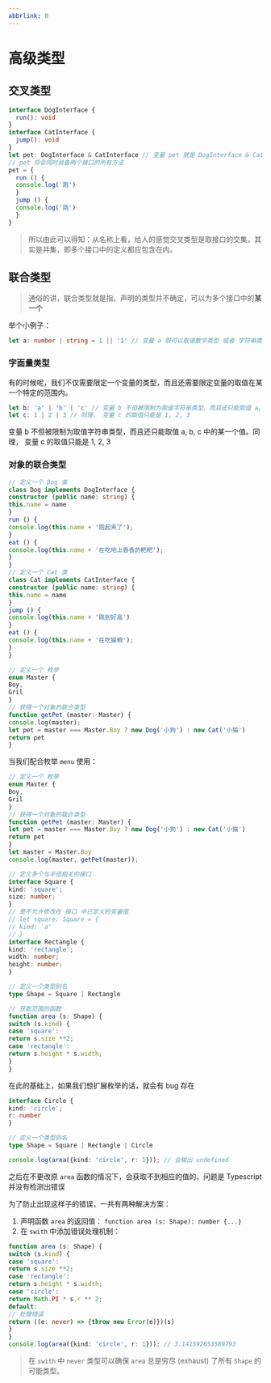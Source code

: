 ```yaml
---
abbrlink: 0
---
```

# 高级类型

## 交叉类型

``` typescript
interface DogInterface {
  run(): void
}
interface CatInterface {
  jump(): void
}
let pet: DogInterface & CatInterface // 变量 pet 就是 DogInterface & CatInterface 交叉类型
// pet 将会同时具备两个接口的所有方法
pet = {
  run () {
  console.log('跑')
  }
  jump () {
  console.log('跳')
  }
}
```

> 所以由此可以得知：从名称上看，给人的感觉交叉类型是取接口的交集，其实是并集，即多个接口中的定义都应包含在内。

## 联合类型

> 通俗的讲，联合类型就是指，声明的类型并不确定，可以为多个接口中的**某一个**

举个小例子：

``` typescript
let a: number | string = 1 || '1' // 变量 a 既可以取值数字类型 或者 字符串类型
```

### 字面量类型

有的时候呢，我们不仅需要限定一个变量的类型，而且还需要限定变量的取值在某一个特定的范围内。

``` typescript
let b: 'a' | 'b' | 'c' // 变量 b 不但被限制为取值字符串类型，而且还只能取值 a, b, c 中的某一个值
let c: 1 | 2 | 3 // 同理， 变量 c 的取值只能是 1, 2, 3
```

变量 b 不但被限制为取值字符串类型，而且还只能取值 a, b, c 中的某一个值。同理， 变量 c 的取值只能是 1, 2, 3

### 对象的联合类型

``` typescript
// 定义一个 Dog 类
class Dog implements DogInterface {
constructor (public name: string) {
this.name = name
}
run () {
console.log(this.name + '跑起来了');
}
eat () {
console.log(this.name + '在吃地上香香的粑粑');
}
}
// 定义一个 Cat 类
class Cat implements CatInterface {
constructor (public name: string) {
this.name = name
}
jump () {
console.log(this.name + '跳到好高')
}
eat () {
console.log(this.name + '在吃猫粮');
}
}

// 定义一个 枚举
enum Master {
Boy,
Gril
}
// 获得一个对象的联合类型
function getPet (master: Master) {
console.log(master);
let pet = master === Master.Boy ? new Dog('小狗') : new Cat('小猫')
return pet
}

```

当我们配合枚举 `menu` 使用：

``` typescript
// 定义一个 枚举
enum Master {
Boy,
Gril
}
// 获得一个对象的联合类型
function getPet (master: Master) {
let pet = master === Master.Boy ? new Dog('小狗') : new Cat('小猫')
return pet
}
let master = Master.Boy
console.log(master, getPet(master));

// 定义多个与半径相关的接口
interface Square {
kind: 'square';
size: number;
}
// 是不允许修改在 接口 中已定义的变量值
// let square: Square = {
// kind: 'a'
// }
interface Rectangle {
kind: 'rectangle';
width: number;
height: number;
}

// 定义一个类型别名
type Shape = Square | Rectangle

// 获取范围的函数
function area (s: Shape) {
switch (s.kind) {
case 'square':
return s.size **2;
case 'rectangle':
return s.height * s.width;
}
}
```

在此的基础上，如果我们想扩展枚举的话，就会有 bug 存在

``` typescript
interface Circle {
kind: 'circle';
r: number
}

// 定义一个类型别名
type Shape = Square | Rectangle | Circle

console.log(area({kind: 'circle', r: 1})); // 会输出 undefined
```

之后在不更改原 `area` 函数的情况下，会获取不到相应的值的，问题是 Typescript 并没有检测出错误

为了防止出现这样子的错误，一共有两种解决方案：

1. 声明函数 `area` 的返回值： `function area (s: Shape): number {...}`
2. 在 `swith` 中添加错误处理机制：

``` typescript
function area (s: Shape) {
switch (s.kind) {
case 'square':
return s.size **2;
case 'rectangle':
return s.height * s.width;
case 'circle':
return Math.PI * s.r ** 2;
default:
// 处理错误
return ((e: never) => {throw new Error(e)})(s)
}
}
console.log(area({kind: 'circle', r: 1})); // 3.141592653589793
```

> 在 `swith` 中 `never` 类型可以确保 `area` 总是穷尽 (exhaust) 了所有 `Shape` 的可能类型。